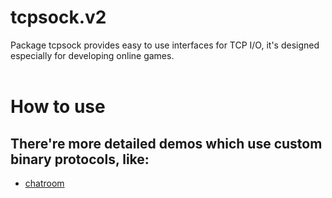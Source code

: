 # tcpsock.v2
Package tcpsock provides easy to use interfaces for TCP I/O, it's designed especially for developing online games.</br></br>

# How to use</br>
## There're more detailed demos which use custom binary protocols, like:</br>
* [chatroom](https://github.com/ecofast/tcpsock.v2/tree/master/samples/chatroom)</br>
